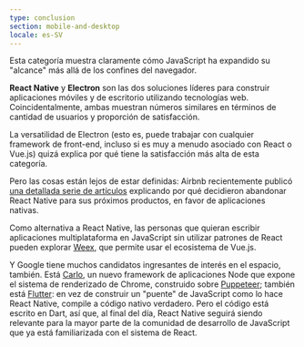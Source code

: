 ```yaml
---
type: conclusion
section: mobile-and-desktop
locale: es-SV
---
```

 Esta categoría muestra claramente cómo JavaScript ha expandido su "alcance" más allá de los confines del navegador.

**React Native** y **Electron** son las dos soluciones líderes para construir aplicaciones móviles y de escritorio utilizando tecnologías web. Coincidentalmente, ambas muestran números similares en términos de cantidad de usuarios y proporción de satisfacción.

La versatilidad de Electron (esto es, puede trabajar con cualquier framework de front-end, incluso si es muy a menudo asociado con React o Vue.js) quizá explica por qué tiene la satisfacción más alta de esta categoría.

Pero las cosas están lejos de estar definidas: Airbnb recientemente publicó [una detallada serie de artículos](https://medium.com/airbnb-engineering/react-native-at-airbnb-f95aa460be1c) explicando por qué decidieron abandonar React Native para sus próximos productos, en favor de aplicaciones nativas.

Como alternativa a React Native, las personas que quieran escribir aplicaciones multiplataforma en JavaScript sin utilizar patrones de React pueden explorar [Weex](https://weex.apache.org/), que permite usar el ecosistema de Vue.js.

Y Google tiene muchos candidatos ingresantes de interés en el espacio, también. Está [Carlo](https://github.com/GoogleChromeLabs/carlo), un nuevo framework de aplicaciones Node que expone el sistema de renderizado de Chrome, construido sobre [Puppeteer](https://github.com/GoogleChrome/puppeteer); también está [Flutter](https://flutter.io/): en vez de construir un "puente" de JavaScript como lo hace React Native, compile a código nativo verdadero. Pero el código está escrito en Dart, así que, al final del día, React Native seguirá siendo relevante para la mayor parte de la comunidad de desarrollo de JavaScript que ya está familiarizada con el sistema de React.